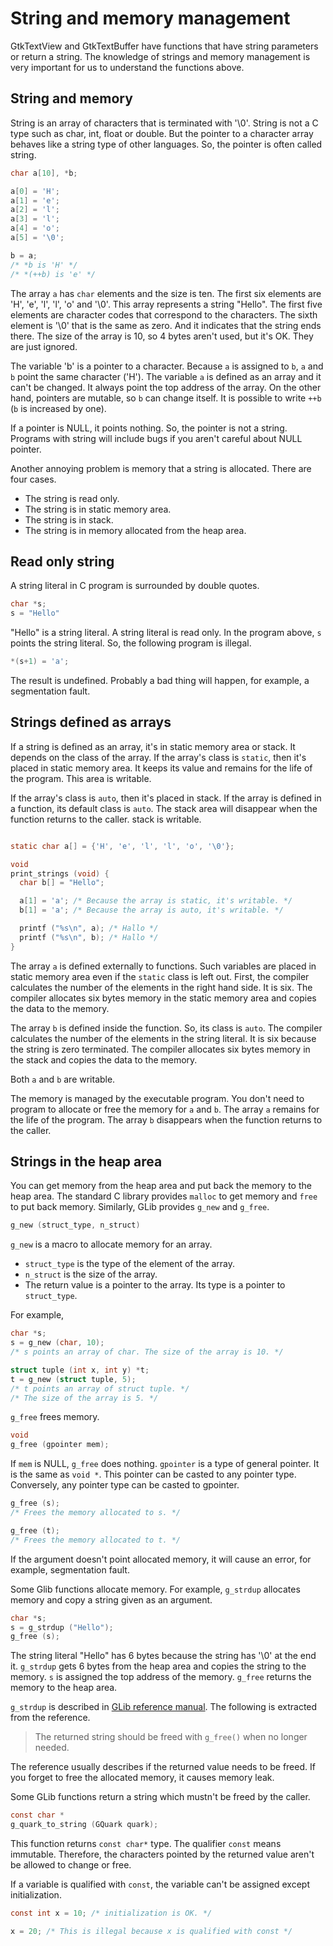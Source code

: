 # String and memory management

GtkTextView and GtkTextBuffer have functions that have string parameters or return a string.
The knowledge of strings and memory management is very important for us to understand the functions above.

## String and memory

String is an array of characters that is terminated with '\0'.
String is not a C type such as char, int, float or double.
But the pointer to a character array behaves like a string type of other languages.
So, the pointer is often called string.

~~~C
char a[10], *b;

a[0] = 'H';
a[1] = 'e';
a[2] = 'l';
a[3] = 'l';
a[4] = 'o';
a[5] = '\0';

b = a;
/* *b is 'H' */
/* *(++b) is 'e' */
~~~

The array `a` has `char` elements and the size is ten.
The first six elements are 'H', 'e', 'l', 'l', 'o' and '\0'.
This array represents a string "Hello".
The first five elements are character codes that correspond to the characters.
The sixth element is '\0' that is the same as zero.
And it indicates that the string ends there.
The size of the array is 10, so 4 bytes aren't used, but it's OK.
They are just ignored.

The variable 'b' is a pointer to a character.
Because `a` is assigned to `b`, `a` and `b` point the same character ('H').
The variable `a` is defined as an array and it can't be changed.
It always point the top address of the array.
On the other hand, pointers are mutable, so `b` can change itself.
It is possible to write `++b` (`b` is increased by one).

If a pointer is NULL, it points nothing.
So, the pointer is not a string.
Programs with string will include bugs if you aren't careful about NULL pointer.

Another annoying problem is memory that a string is allocated.
There are four cases.

- The string is read only.
- The string is in static memory area.
- The string is in stack.
- The string is in memory allocated from the heap area.

## Read only string

A string literal in C program is surrounded by double quotes.

~~~C
char *s;
s = "Hello"
~~~

"Hello" is a string literal.
A string literal is read only.
In the program above, `s` points the string literal.
So, the following program is illegal.

~~~C
*(s+1) = 'a';
~~~

The result is undefined.
Probably a bad thing will happen, for example, a segmentation fault.

## Strings defined as arrays

If a string is defined as an array, it's in static memory area or stack.
It depends on the class of the array.
If the array's class is `static`, then it's placed in static memory area.
It keeps its value and remains for the life of the program.
This area is writable.

If the array's class is `auto`, then it's placed in stack.
If the array is defined in a function, its default class is `auto`.
The stack area will disappear when the function returns to the caller.
stack is writable.

~~~C

static char a[] = {'H', 'e', 'l', 'l', 'o', '\0'};

void
print_strings (void) {
  char b[] = "Hello";

  a[1] = 'a'; /* Because the array is static, it's writable. */
  b[1] = 'a'; /* Because the array is auto, it's writable. */

  printf ("%s\n", a); /* Hallo */
  printf ("%s\n", b); /* Hallo */
}
~~~

The array `a` is defined externally to functions.
Such variables are placed in static memory area even if the `static` class is left out.
First, the compiler calculates the number of the elements in the right hand side.
It is six.
The compiler allocates six bytes memory in the static memory area and copies the data to the memory.

The array `b` is defined inside the function.
So, its class is `auto`.
The compiler calculates the number of the elements in the string literal.
It is six because the string is zero terminated.
The compiler allocates six bytes memory in the stack and copies the data to the memory.

Both `a` and `b` are writable.

The memory is managed by the executable program.
You don't need to program to allocate or free the memory for `a` and `b`.
The array `a` remains for the life of the program.
The array `b` disappears when the function returns to the caller.

## Strings in the heap area

You can get memory from the heap area and put back the memory to the heap area.
The standard C library provides `malloc` to get memory and `free` to put back memory.
Similarly, GLib provides `g_new` and `g_free`.

~~~C
g_new (struct_type, n_struct)
~~~

`g_new` is a macro to allocate memory for an array.

- `struct_type` is the type of the element of the array.
- `n_struct` is the size of the array.
- The return value is a pointer to the array.
Its type is a pointer to `struct_type`.

For example,

~~~C
char *s;
s = g_new (char, 10);
/* s points an array of char. The size of the array is 10. */

struct tuple (int x, int y) *t;
t = g_new (struct tuple, 5);
/* t points an array of struct tuple. */
/* The size of the array is 5. */
~~~

`g_free` frees memory.

~~~C
void
g_free (gpointer mem);
~~~

If `mem` is NULL, `g_free` does nothing.
`gpointer` is a type of general pointer.
It is the same as `void *`.
This pointer can be casted to any pointer type.
Conversely, any pointer type can be casted to gpointer. 

~~~C
g_free (s);
/* Frees the memory allocated to s. */

g_free (t);
/* Frees the memory allocated to t. */
~~~

If the argument doesn't point allocated memory, it will cause an error, for example, segmentation fault.

Some Glib functions allocate memory.
For example, `g_strdup` allocates memory and copy a string given as an argument.

~~~C
char *s;
s = g_strdup ("Hello");
g_free (s);
~~~

The string literal "Hello" has 6 bytes because the string has '\0' at the end it.
`g_strdup` gets 6 bytes from the heap area and copies the string to the memory.
`s` is assigned the top address of the memory.
`g_free` returns the memory to the heap area.

`g_strdup` is described in [GLib reference manual](https://developer.gnome.org/glib/stable/glib-String-Utility-Functions.html#g-strdup).
The following is extracted from the reference.

> The returned string should be freed with `g_free()` when no longer needed.

The reference usually describes if the returned value needs to be freed.
If you forget to free the allocated memory, it causes memory leak.

Some GLib functions return a string which mustn't be freed by the caller.

~~~C
const char *
g_quark_to_string (GQuark quark);
~~~

This function returns `const char*` type.
The qualifier `const` means immutable.
Therefore, the characters pointed by the returned value aren't be allowed to change or free.

If a variable is qualified with `const`, the variable can't be assigned except initialization.

~~~C
const int x = 10; /* initialization is OK. */

x = 20; /* This is illegal because x is qualified with const */
~~~

